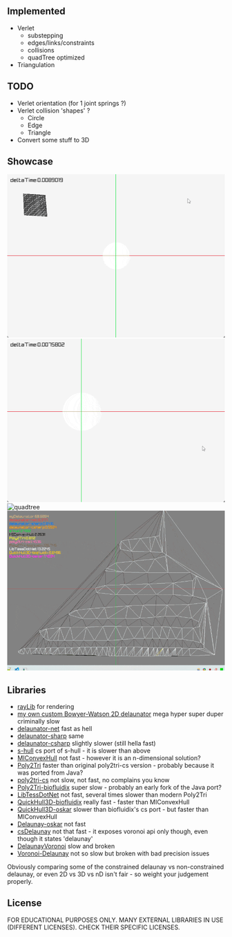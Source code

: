## Implemented
- Verlet
    - substepping
    - edges/links/constraints
    - collisions
    - quadTree optimized
- Triangulation

## TODO
  - Verlet orientation (for 1 joint springs ?)
  - Verlet collision 'shapes' ?
    - Circle
    - Edge
    - Triangle
  - Convert some stuff to 3D

## Showcase
![planet](planet.gif)
![softbody](softbody.gif)
![quadtree](quadtree.gif)
![triangulators](triangulators.gif)

## Libraries
- [rayLib](https://www.raylib.com/) for rendering
- [my own custom Bowyer-Watson 2D delaunator](math/Delaunay.cs) mega hyper super duper criminally slow
- [delaunator-net](https://github.com/modios/delaunator-net) fast as hell
- [delaunator-sharp](https://github.com/nol1fe/delaunator-sharp) same
- [delaunator-csharp](https://github.com/wolktocs/delaunator-csharp) slightly slower (still hella fast)
- [s-hull](http://www.s-hull.org/) cs port of s-hull - it is slower than above
- [MIConvexHull](https://designengrlab.github.io/MIConvexHull/) not fast - however it is an n-dimensional solution?
- [Poly2Tri](https://github.com/Syncaidius/Poly2Tri) faster than original poly2tri-cs version - probably because it was ported from Java?
- [poly2tri-cs](https://github.com/Unity-Technologies/poly2tri-cs) not slow, not fast, no complains you know
- [Poly2Tri-biofluidix](https://github.com/BioFluidix/Poly2Tri) super slow - probably an early fork of the Java port?
- [LibTessDotNet](https://github.com/speps/LibTessDotNet) not fast, several times slower than modern Poly2Tri
- [QuickHull3D-biofluidix](https://github.com/BioFluidix/QuickHull3D) really fast - faster than MIConvexHull
- [QuickHull3D-oskar](https://github.com/OskarSigvardsson/unity-quickhull) slower than biofluidix's cs port - but faster than MIConvexHull
- [Delaunay-oskar](https://github.com/OskarSigvardsson/unity-delaunay) not fast
- [csDelaunay](https://github.com/PouletFrit/csDelaunay) not that fast - it exposes voronoi api only though, even though it states 'delaunay'
- [DelaunayVoronoi](https://github.com/RafaelKuebler/DelaunayVoronoi) slow and broken
- [Voronoi-Delaunay](https://github.com/IsaacGuan/Voronoi-Delaunay) not so slow but broken with bad precision issues

Obviously comparing some of the constrained delaunay vs non-constrained delaunay, or even 2D vs 3D vs nD isn't fair - so weight your judgement properly.

## License
FOR EDUCATIONAL PURPOSES ONLY. MANY EXTERNAL LIBRARIES IN USE (DIFFERENT LICENSES). CHECK THEIR SPECIFIC LICENSES.